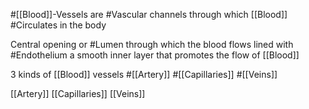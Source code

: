 #[[Blood]]-Vessels are #Vascular  channels through which [[Blood]] #Circulates in the body

Central opening or #Lumen through which the blood flows
	lined with #Endothelium
		a smooth inner layer that promotes the flow of [[Blood]]

3 kinds of [[Blood]] vessels
	#[[Artery]] 
	#[[Capillaries]] 
	#[[Veins]] 

[[Artery]]
[[Capillaries]]
[[Veins]]